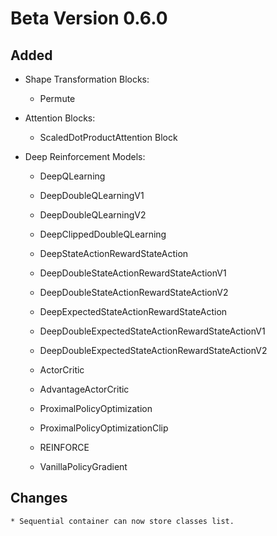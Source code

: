 # Beta Version 0.6.0

## Added

* Shape Transformation Blocks:

	* Permute

* Attention Blocks:

	* ScaledDotProductAttention Block

* Deep Reinforcement Models:

	* DeepQLearning

	* DeepDoubleQLearningV1

	* DeepDoubleQLearningV2

	* DeepClippedDoubleQLearning

	* DeepStateActionRewardStateAction

	* DeepDoubleStateActionRewardStateActionV1

	* DeepDoubleStateActionRewardStateActionV2

	* DeepExpectedStateActionRewardStateAction

	* DeepDoubleExpectedStateActionRewardStateActionV1

	* DeepDoubleExpectedStateActionRewardStateActionV2

	* ActorCritic

	* AdvantageActorCritic

	* ProximalPolicyOptimization

	* ProximalPolicyOptimizationClip

	* REINFORCE

	* VanillaPolicyGradient

## Changes

	* Sequential container can now store classes list.